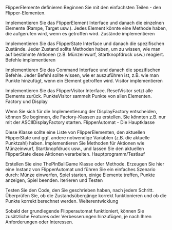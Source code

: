 FlipperElemente definieren
Beginnen Sie mit den einfachsten Teilen - den Flipper-Elementen.

Implementieren Sie das FlipperElement Interface und danach die einzelnen Elemente (Rampe, Target usw.). Jedes Element könnte eine Methode haben, die aufgerufen wird, wenn es getroffen wird.
Zustände implementieren

Implementieren Sie das FlipperState Interface und danach die spezifischen Zustände.
Jeder Zustand sollte Methoden haben, um zu wissen, wie man auf bestimmte Aktionen (z.B. Münzeinwurf, Startknopfdruck usw.) reagiert.
Befehle implementieren

Implementieren Sie das Command Interface und danach die spezifischen Befehle. Jeder Befehl sollte wissen, wie er auszuführen ist, z.B. wie man Punkte hinzufügt, wenn ein Element getroffen wird.
Visitor implementieren

Implementieren Sie das FlipperVisitor Interface.
ResetVisitor setzt alle Elemente zurück.
PunkteVisitor sammelt Punkte von allen Elementen.
Factory und Display

Wenn Sie sich für die Implementierung der DisplayFactory entscheiden, können Sie beginnen, die Factory-Klassen zu erstellen. Sie könnten z.B. nur mit der ASCIIDisplayFactory starten.
FlipperAutomat - Die Hauptklasse

Diese Klasse sollte eine Liste von FlipperElementen, den aktuellen FlipperState und ggf. andere notwendige Variablen (z.B. die aktuelle Punktzahl) haben.
Implementieren Sie Methoden für Aktionen wie Münzeinwurf, Startknopfdruck usw., und lassen Sie den aktuellen FlipperState diese Aktionen verarbeiten.
Hauptprogramm/Testlauf

Erstellen Sie eine ThePInBallGame Klasse oder Methode.
Erzeugen Sie hier eine Instanz von FlipperAutomat und führen Sie ein einfaches Szenario durch: Münze einwerfen, Spiel starten, einige Elemente treffen, Punkte anzeigen, Spiel beenden.
Iterieren und Testen

Testen Sie den Code, den Sie geschrieben haben, nach jedem Schritt.
Überprüfen Sie, ob die Zustandsübergänge korrekt funktionieren und ob die Punkte korrekt berechnet werden.
Weiterentwicklung

Sobald der grundlegende Flipperautomat funktioniert, können Sie zusätzliche Features oder Verbesserungen hinzufügen, je nach Ihren Anforderungen oder Interessen.